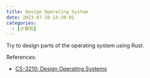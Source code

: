 ```yaml
---
title: Design Operating System
date: 2023-07-18 14:38:01
categories:
  - [计算机]
---
```


Try to design parts of the operating system using Rust.

References:

- [CS-3210: Design Operating Systems](https://tc.gts3.org/cs3210/2020/spring/cal.html)

<!-- more -->

# 

